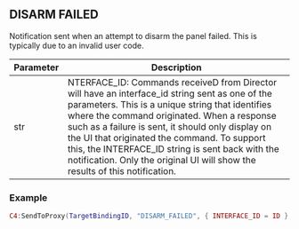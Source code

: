 ## DISARM FAILED

Notification sent when an attempt to disarm the panel failed. This is typically due to an invalid user code.


| Parameter | Description |
| --- | --- |
| str | NTERFACE\_ID: Commands receiveD from Director will have an interface\_id string sent as one of the parameters.  This is a unique string that identifies where the command originated. When a response such as a failure is sent, it should only display on the UI that originated the command.  To support this, the INTERFACE\_ID string is sent back with the notification. Only the original UI will show the results of this notification. |


### Example

```lua
C4:SendToProxy(TargetBindingID, "DISARM_FAILED", { INTERFACE_ID = ID }, "NOTIFY")
```
